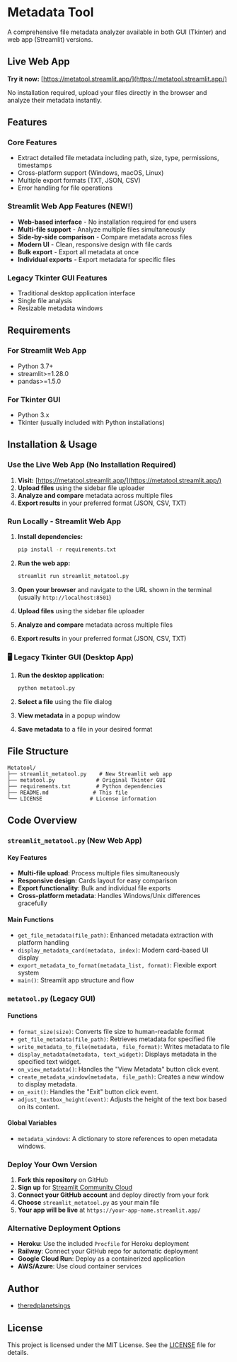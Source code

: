 # Metadata Tool

A comprehensive file metadata analyzer available in both GUI (Tkinter) and web app (Streamlit) versions.

## Live Web App

**Try it now:** [https://metatool.streamlit.app/](https://metatool.streamlit.app/)

No installation required, upload your files directly in the browser and analyze their metadata instantly.

## Features

### Core Features
- Extract detailed file metadata including path, size, type, permissions, timestamps
- Cross-platform support (Windows, macOS, Linux)
- Multiple export formats (TXT, JSON, CSV)
- Error handling for file operations

### Streamlit Web App Features (NEW!)
- **Web-based interface** - No installation required for end users
- **Multi-file support** - Analyze multiple files simultaneously
- **Side-by-side comparison** - Compare metadata across files
- **Modern UI** - Clean, responsive design with file cards
- **Bulk export** - Export all metadata at once
- **Individual exports** - Export metadata for specific files

### Legacy Tkinter GUI Features
- Traditional desktop application interface
- Single file analysis
- Resizable metadata windows

## Requirements

### For Streamlit Web App
- Python 3.7+
- streamlit>=1.28.0
- pandas>=1.5.0

### For Tkinter GUI
- Python 3.x
- Tkinter (usually included with Python installations)

## Installation & Usage

### Use the Live Web App (No Installation Required)

1. **Visit:** [https://metatool.streamlit.app/](https://metatool.streamlit.app/)
2. **Upload files** using the sidebar file uploader
3. **Analyze and compare** metadata across multiple files
4. **Export results** in your preferred format (JSON, CSV, TXT)

### Run Locally - Streamlit Web App

1. **Install dependencies:**
   ```bash
   pip install -r requirements.txt
   ```

2. **Run the web app:**
   ```bash
   streamlit run streamlit_metatool.py
   ```

3. **Open your browser** and navigate to the URL shown in the terminal (usually `http://localhost:8501`)

4. **Upload files** using the sidebar file uploader

5. **Analyze and compare** metadata across multiple files

6. **Export results** in your preferred format (JSON, CSV, TXT)

### 🖥️ Legacy Tkinter GUI (Desktop App)

1. **Run the desktop application:**
   ```bash
   python metatool.py
   ```

2. **Select a file** using the file dialog

3. **View metadata** in a popup window

4. **Save metadata** to a file in your desired format

## File Structure

```
Metatool/
├── streamlit_metatool.py    # New Streamlit web app
├── metatool.py             # Original Tkinter GUI
├── requirements.txt        # Python dependencies
├── README.md              # This file
└── LICENSE               # License information
```

## Code Overview

### `streamlit_metatool.py` (New Web App)

#### Key Features
- **Multi-file upload**: Process multiple files simultaneously
- **Responsive design**: Cards layout for easy comparison
- **Export functionality**: Bulk and individual file exports
- **Cross-platform metadata**: Handles Windows/Unix differences gracefully

#### Main Functions
- `get_file_metadata(file_path)`: Enhanced metadata extraction with platform handling
- `display_metadata_card(metadata, index)`: Modern card-based UI display
- `export_metadata_to_format(metadata_list, format)`: Flexible export system
- `main()`: Streamlit app structure and flow

### `metatool.py` (Legacy GUI)

#### Functions
- `format_size(size)`: Converts file size to human-readable format
- `get_file_metadata(file_path)`: Retrieves metadata for specified file
- `write_metadata_to_file(metadata, file_format)`: Writes metadata to file
- `display_metadata(metadata, text_widget)`: Displays metadata in the specified text widget.
- `on_view_metadata()`: Handles the "View Metadata" button click event.
- `create_metadata_window(metadata, file_path)`: Creates a new window to display metadata.
- `on_exit()`: Handles the "Exit" button click event.
- `adjust_textbox_height(event)`: Adjusts the height of the text box based on its content.

#### Global Variables

- `metadata_windows`: A dictionary to store references to open metadata windows.

### Deploy Your Own Version

1. **Fork this repository** on GitHub
2. **Sign up** for [Streamlit Community Cloud](https://share.streamlit.io/)
3. **Connect your GitHub account** and deploy directly from your fork
4. **Choose** `streamlit_metatool.py` as your main file
5. **Your app will be live** at `https://your-app-name.streamlit.app/`

### Alternative Deployment Options

- **Heroku**: Use the included `Procfile` for Heroku deployment
- **Railway**: Connect your GitHub repo for automatic deployment
- **Google Cloud Run**: Deploy as a containerized application
- **AWS/Azure**: Use cloud container services

## Author

- [theredplanetsings](https://github.com/theredplanetsings)

## License

This project is licensed under the MIT License. See the [LICENSE](LICENSE) file for details.
